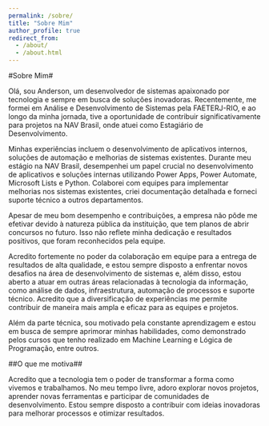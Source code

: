 ```yaml
---
permalink: /sobre/
title: "Sobre Mim"
author_profile: true
redirect_from: 
  - /about/
  - /about.html
---
```


#Sobre Mim#

Olá, sou Anderson, um desenvolvedor de sistemas apaixonado por tecnologia e sempre em busca de soluções inovadoras. Recentemente, me formei em Análise e Desenvolvimento de Sistemas pela FAETERJ-RIO, e ao longo da minha jornada, tive a oportunidade de contribuir significativamente para projetos na NAV Brasil, onde atuei como Estagiário de Desenvolvimento.

Minhas experiências incluem o desenvolvimento de aplicativos internos, soluções de automação e melhorias de sistemas existentes. Durante meu estágio na NAV Brasil, desempenhei um papel crucial no desenvolvimento de aplicativos e soluções internas utilizando Power Apps, Power Automate, Microsoft Lists e Python. Colaborei com equipes para implementar melhorias nos sistemas existentes, criei documentação detalhada e forneci suporte técnico a outros departamentos.

Apesar de meu bom desempenho e contribuições, a empresa não pôde me efetivar devido à natureza pública da instituição, que tem planos de abrir concursos no futuro. Isso não reflete minha dedicação e resultados positivos, que foram reconhecidos pela equipe.

Acredito fortemente no poder da colaboração em equipe para a entrega de resultados de alta qualidade, e estou sempre disposto a enfrentar novos desafios na área de desenvolvimento de sistemas e, além disso, estou aberto a atuar em outras áreas relacionadas à tecnologia da informação, como análise de dados, infraestrutura, automação de processos e suporte técnico. Acredito que a diversificação de experiências me permite contribuir de maneira mais ampla e eficaz para as equipes e projetos.

Além da parte técnica, sou motivado pela constante aprendizagem e estou em busca de sempre aprimorar minhas habilidades, como demonstrado pelos cursos que tenho realizado em Machine Learning e Lógica de Programação, entre outros.

##O que me motiva##

Acredito que a tecnologia tem o poder de transformar a forma como vivemos e trabalhamos. No meu tempo livre, adoro explorar novos projetos, aprender novas ferramentas e participar de comunidades de desenvolvimento. Estou sempre disposto a contribuir com ideias inovadoras para melhorar processos e otimizar resultados.
